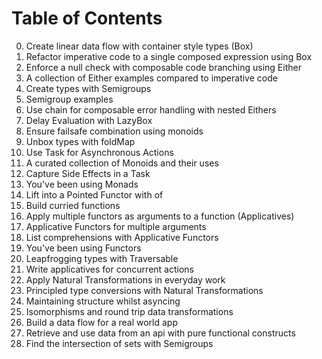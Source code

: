 # Table of Contents

0. Create linear data flow with container style types (Box)
1. Refactor imperative code to a single composed expression using Box
2. Enforce a null check with composable code branching using Either
3. A collection of Either examples compared to imperative code
4. Create types with Semigroups
5. Semigroup examples
6. Use chain for composable error handling with nested Eithers
7. Delay Evaluation with LazyBox
8. Ensure failsafe combination using monoids
9. Unbox types with foldMap
10. Use Task for Asynchronous Actions
11. A curated collection of Monoids and their uses
12. Capture Side Effects in a Task
13. You've been using Monads
14. Lift into a Pointed Functor with of
15. Build curried functions
16.  Apply multiple functors as arguments to a function (Applicatives)
17. Applicative Functors for multiple arguments
18. List comprehensions with Applicative Functors
19. You've been using Functors
20. Leapfrogging types with Traversable
21. Write applicatives for concurrent actions
22. Apply Natural Transformations in everyday work
23. Principled type conversions with Natural Transformations
24. Maintaining structure whilst asyncing
25. Isomorphisms and round trip data transformations
26. Build a data flow for a real world app
27. Retrieve and use data from an api with pure functional constructs
28. Find the intersection of sets with Semigroups
